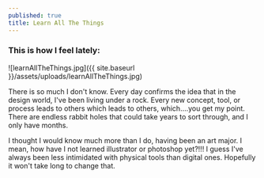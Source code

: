 ```yaml
---
published: true
title: Learn All The Things
---
```


### This is how I feel lately:
![learnAllTheThings.jpg]({{ site.baseurl }}/assets/uploads/learnAllTheThings.jpg)


There is so much I don't know. Every day confirms the idea that in the design world, I've been living under a rock. Every new concept, tool, or process leads to others which leads to others, which....you get my point. There are endless rabbit holes that could take years to sort through, and I only have months.

I thought I would know much more than I do, having been an art major. I mean, how have I not learned illustrator or photoshop yet?!!!  I guess I've always been less intimidated with physical tools than digital ones. Hopefully it won't take long to change that. 
